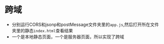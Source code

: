 # 跨域

+ 分别运行CORS和jsonp和postMessage文件夹里的`app.js`,然后打开所在文件夹里的静态`index.html`查看结果
+ 一个是本地静态页面，一个是服务器页面，所以实现了跨域